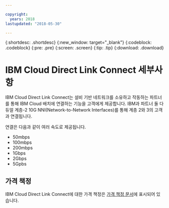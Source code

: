 ```yaml
---

copyright:
  years: 2018
lastupdated: "2018-05-30"

---
```


{:shortdesc: .shortdesc}
{:new_window: target="_blank"}
{:codeblock: .codeblock}
{:pre: .pre}
{:screen: .screen}
{:tip: .tip}
{:download: .download}

# IBM Cloud Direct Link Connect 세부사항

IBM Cloud Direct Link Connect는 설비 기반 네트워크를 소유하고 작동하는 파트너를 통해 IBM Cloud 배치에 연결하는 기능을 고객에게 제공합니다. IBM과 파트너 둘 다 듀얼 계층-2 10G NNI(Network-to-Network Interfaces)를 통해 계층 2와 3의 고객과 연결됩니다.

연결은 다음과 같이 여러 속도로 제공됩니다.

* 50mbps
* 100mbps
* 200mbps
* 1Gbps
* 2Gbps
* 5Gpbs

## 가격 책정

IBM Cloud Direct Link Connect에 대한 가격 책정은 [가격 책정 문서](pricing.html)에 표시되어 있습니다.

